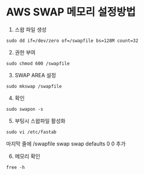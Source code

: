 
# AWS SWAP 메모리 설정방법

1. 스왑 파일 생성

```
sudo dd if=/dev/zero of=/swapfile bs=128M count=32

```

2. 권한 부여

```
sudo chmod 600 /swapfile

```
3. SWAP AREA 설정

```
sudo mkswap /swapfile

```

4. 확인

```
sudo swapon -s

```
5. 부팅시 스왑파일 활성화

```
sudo vi /etc/fastab

```
마지막 줄에 /swapfile swap swap defaults 0 0 추가

6. 메모리 확인

```
free -h

```

